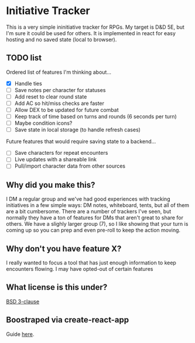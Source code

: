 # Initiative Tracker

This is a very simple ininitiative tracker for RPGs. My target is D&D 5E, but I'm sure it could be used for others. It is implemented in react for easy hosting and no saved state (local to browser).

## TODO list

Ordered list of features I'm thinking about...
* [x] Handle ties
* [ ] Save notes per character for statuses
* [ ] Add reset to clear round state
* [ ] Add AC so hit/miss checks are faster
* [ ] Allow DEX to be updated for future combat
* [ ] Keep track of time based on turns and rounds (6 seconds per turn)
* [ ] Maybe condition icons?
* [ ] Save state in local storage (to handle refresh cases)

Future features that would require saving state to a backend...
* [ ] Save characters for repeat encounters
* [ ] Live updates with a shareable link
* [ ] Pull/import character data from other sources

## Why did you make this?
I DM a regular group and we've had good experiences with tracking initiatives in a few simple ways: DM notes, whiteboard, tents, but all of them are a bit cumbersome. There are a number of trackers I've seen, but normally they have a ton of features for DMs that aren't great to share for others. We have a slighly larger group (7), so I like showing that your turn is coming up so you can prep and even pre-roll to keep the action moving.

## Why don't you have feature X?
I really wanted to focus a tool that has just enough information to keep encounters flowing. I may have opted-out of certain features


## What license is this under?
[BSD 3-clause](LICENSE.txt)

## Boostraped via create-react-app

Guide [here](https://github.com/facebookincubator/create-react-app/blob/master/packages/react-scripts/template/README.md).
